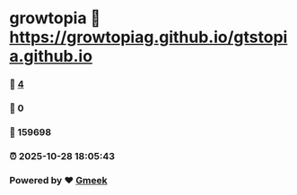 # growtopia :link: https://growtopiag.github.io/gtstopia.github.io 
### :page_facing_up: [4](https://growtopiag.github.io/gtstopia.github.io/tag.html) 
### :speech_balloon: 0 
### :hibiscus: 159698 
### :alarm_clock: 2025-10-28 18:05:43 
### Powered by :heart: [Gmeek](https://github.com/Meekdai/Gmeek)
